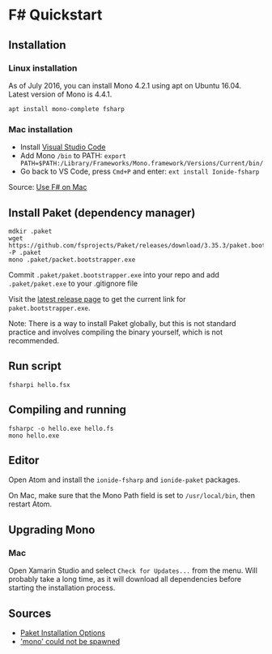 # F# Quickstart

## Installation

### Linux installation

As of July 2016, you can install Mono 4.2.1 using apt on Ubuntu 16.04. Latest version of Mono is 4.4.1.

```
apt install mono-complete fsharp
```

### Mac installation

- Install [Visual Studio Code]()
- Add Mono `/bin` to PATH: `export PATH=$PATH:/Library/Frameworks/Mono.framework/Versions/Current/bin/`
- Go back to VS Code, press `Cmd+P` and enter: `ext install Ionide-fsharp`

Source: [Use F# on Mac](http://fsharp.org/use/mac/)

## Install Paket (dependency manager)

```
mdkir .paket
wget https://github.com/fsprojects/Paket/releases/download/3.35.3/paket.bootstrapper.exe -P .paket
mono .paket/packet.bootstrapper.exe
```

Commit `.paket/paket.bootstrapper.exe` into your repo and add `.paket/paket.exe` to your .gitignore file

Visit the [latest release page](https://github.com/fsprojects/Paket/releases/latest) to get the current link for `paket.bootstrapper.exe`.

Note: There is a way to install Paket globally, but this is not standard practice and involves compiling the binary yourself, which is not recommended.

## Run script

```
fsharpi hello.fsx
```

## Compiling and running

```
fsharpc -o hello.exe hello.fs
mono hello.exe
```

## Editor

Open Atom and install the `ionide-fsharp` and `ionide-paket` packages.

On Mac, make sure that the Mono Path field is set to `/usr/local/bin`, then restart Atom.

## Upgrading Mono

### Mac

Open Xamarin Studio and select `Check for Updates...` from the menu. Will probably take a long time, as it will download all dependencies before starting the installation process.

## Sources

- [Paket Installation Options](https://fsprojects.github.io/Paket/installation.html)
- ['mono' could not be spawned](https://github.com/ionide/ionide-atom-fsharp/issues/128)
